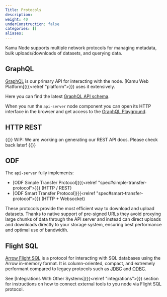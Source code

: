 ```yaml
---
Title: Protocols
description:
weight: 40
underConstruction: false
categories: []
aliases:
---
```


Kamu Node supports multiple network protocols for managing metadata, bulk uploads/downloads of datasets, and querying data.

## GraphQL
[GraphQL](https://graphql.org/) is our primary API for interacting with the node. [Kamu Web Platform]({{<relref "platform">}}) uses it extensively.

Here you can find the latest [GraphQL API schema](https://github.com/kamu-data/kamu-cli/blob/master/resources/schema.gql).

When you run the `api-server` node component you can open its HTTP interface in the browser and get access to the [GraphQL Playground](https://www.apollographql.com/docs/apollo-server/v2/testing/graphql-playground/).


## HTTP REST
{{<warning>}}
WIP: We are working on generating our REST API docs. Please check back later!
{{</warning>}}


## ODF
The `api-server` fully implements:
- [ODF Simple Transfer Protocol]({{<relref "spec#simple-transfer-protocol">}}) (HTTP / REST)
- [ODF Smart Transfer Protocol]({{<relref "spec#smart-transfer-protocol">}}) (HTTP + Websocket)

These protocols provide the most efficient way to download and upload datasets. Thanks to native support of pre-signed URLs they avoid proxying large chunks of data through the API server and instead can direct uploads and downloads directly to your storage system, ensuring best performance and optimal use of bandwidth.


## Flight SQL
[Arrow Flight SQL](https://arrow.apache.org/docs/format/FlightSql.html) is a protocol for interacting with SQL databases using the Arrow in-memory format. It is column-oriented, compact, and extremely performant compared to legacy protocols such as [JDBC](https://en.wikipedia.org/wiki/Java_Database_Connectivity) and [ODBC](https://en.wikipedia.org/wiki/Open_Database_Connectivity).

See [Integrations With Other Systems]({{<relref "integrations">}}) section for instructions on how to connect external tools to you node via Flight SQL protocol.
